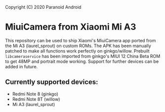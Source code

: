 Copyright (C) 2020 Paranoid Android

MiuiCamera from Xiaomi Mi A3
=========================================

This repository can be used to ship Xiaomi's MiuiCamera app ported from the Mi A3 (laurel_sprout) on custom ROMs. The APK has been manually patched to make all functions work perfectly on ginkgo/willow. Prebuilt `libcameraservice` has been imported from ginkgo's MIUI 12 China Beta ROM to get 48MP and portrait mode working. Support for further devices can be added in future.

## Currently supported devices:
* Redmi Note 8 (ginkgo)
* Redmi Note 8T (willow)
* Mi A3 (laurel_sprout)
